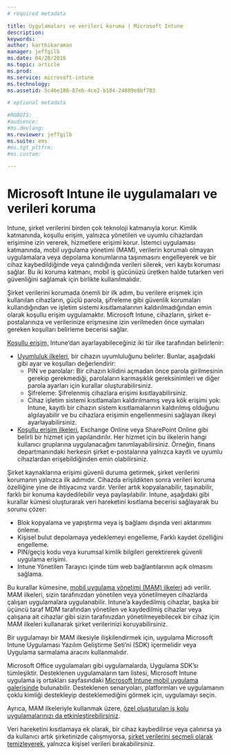 ```yaml
---
# required metadata

title: Uygulamaları ve verileri koruma | Microsoft Intune
description:
keywords:
author: karthikaraman
manager: jeffgilb
ms.date: 04/28/2016
ms.topic: article
ms.prod:
ms.service: microsoft-intune
ms.technology:
ms.assetid: 5c46e188-87eb-4ce2-b184-24809e8bf783

# optional metadata

#ROBOTS:
#audience:
#ms.devlang:
ms.reviewer: jeffgilb
ms.suite: ems
#ms.tgt_pltfrm:
#ms.custom:

---
```


# Microsoft Intune ile uygulamaları ve verileri koruma


Intune, şirket verilerini birden çok teknoloji katmanıyla korur.  Kimlik katmanında, koşullu erişim, yalnızca yönetilen ve uyumlu cihazlardan erişimine izin vererek, hizmetlere erişimi korur.  İstemci uygulaması katmanında, mobil uygulama yönetimi (MAM), verilerin korumalı olmayan uygulamalara veya depolama konumlarına taşınmasını engelleyerek ve bir cihaz kaybedildiğinde veya çalındığında verileri silerek, veri kaybı koruması sağlar.  Bu iki koruma katmanı, mobil iş gücünüzü üretken halde tutarken veri güvenliğini sağlamak için birlikte kullanılmalıdır.

Şirket verilerini korumada önemli bir ilk adım, bu verilere erişmek için kullanılan cihazların, güçlü parola, şifreleme gibi güvenlik korumaları kullandığından ve işletim sistemi kısıtlamalarının kaldırılmadığından emin olarak koşullu erişim uygulamaktır. Microsoft Intune, cihazların, şirket e-postalarınıza ve verilerinize erişmesine izin verilmeden önce uymaları gereken koşulları belirleme becerisi sağlar.

[Koşullu erişim,](restrict-access-to-email-and-o365-services-with-microsoft-intune.md) Intune’dan ayarlayabileceğiniz iki tür ilke tarafından belirlenir:
- [Uyumluluk ilkeleri](introduction-to-device-compliance-policies-in-microsoft-intune.md), bir cihazın uyumluluğunu belirler. Bunlar, aşağıdaki gibi ayar ve koşulları değerlendirir:
  - PIN ve parolalar: Bir cihazın kilidini açmadan önce parola girilmesinin gerekip gerekmediği, parolaların karmaşıklık gereksinimleri ve diğer parola ayarları için kurallar oluşturabilirsiniz.
  - Şifreleme: Şifrelenmiş cihazlara erişimi kısıtlayabilirsiniz.
  - Cihaz işletim sistemi kısıtlamaları kaldırılmamış veya kök erişimi yok: Intune, kayıtlı bir cihazın sistem kısıtlamalarının kaldırılmış olduğunu algılayabilir ve bu cihazlara erişimin engellenmesini sağlayan ilkeyi ayarlayabilirsiniz.
- [Koşullu erişim ilkeleri](restrict-access-to-email-and-o365-services-with-microsoft-intune.md), Exchange Online veya SharePoint Online gibi belirli bir hizmet için yapılandırılır. Her hizmet için bu ilkelerin hangi kullanıcı gruplarına uygulanacağını tanımlayabilirsiniz. Örneğin, finans departmanındaki herkesin şirket e-postalarına yalnızca kayıtlı ve uyumlu cihazlardan erişebildiğinden emin olabilirsiniz.

Şirket kaynaklarına erişimi güvenli duruma getirmek, şirket verilerini korumanın yalnızca ilk adımıdır. Cihazda erişildikten sonra verileri koruma özelliğine yine de ihtiyacınız vardır. Veriler artık kopyalanabilir, taşınabilir, farklı bir konuma kaydedilebilir veya paylaşılabilir. Intune, aşağıdaki gibi kurallar kümesi oluşturarak veri hareketini kısıtlama becerisi sağlayarak bu sorunu çözer:
- Blok kopyalama ve yapıştırma veya iş bağlamı dışında veri aktarımını önleme.
- Kişisel bulut depolamaya yedeklemeyi engelleme, Farklı kaydet özelliğini engelleme.
- PIN/geçiş kodu veya kurumsal kimlik bilgileri gerektirerek güvenli uygulama erişimi.
- Intune Yönetilen Tarayıcı içinde tüm web bağlantılarının açık olmasını sağlama.

Bu kurallar kümesine, [mobil uygulama yönetimi (MAM) ilkeleri](protect-app-data-using-mobile-app-management-policies-with-microsoft-intune.md) adı verilir.  MAM ilkeleri, sizin tarafınızdan yönetilen veya yönetilmeyen cihazlarda çalışan uygulamalara uygulanabilir.  Intune’a kaydedilmiş cihazlar, başka bir üçüncü taraf MDM tarafından yönetilen ve kaydedilmiş cihazlar veya çalışana ait cihazlar gibi sizin tarafınızdan yönetilmeyebilecek bir cihaz için MAM ilkeleri kullanarak şirket verilerinizi koruyabilirsiniz.

Bir uygulamayı bir MAM ilkesiyle ilişkilendirmek için, uygulama Microsoft Intune Uygulaması Yazılım Geliştirme Seti’ni (SDK) içermelidir veya Uygulama sarmalama aracını kullanmalıdır.

Microsoft Office uygulamaları gibi uygulamalarda, Uygulama SDK’sı tümleşiktir. Desteklenen uygulamaların tam listesi, Microsoft Intune uygulama iş ortakları sayfasındaki [Microsoft Intune mobil uygulama galerisinde](https://www.microsoft.com/en-us/server-cloud/products/microsoft-intune/partners.aspx) bulunabilir. Desteklenen senaryoları, platformları ve uygulamanın çoklu kimliği destekleyip desteklemediğini görmek için, uygulamayı seçin.

Ayrıca, MAM ilkeleriyle kullanmak üzere, [özel oluşturulan iş kolu uygulamalarınızı da etkinleştirebilirsiniz](decide-how-to-prepare-apps-for-mobile-application-management-with-microsoft-intune.md).

Veri hareketini kısıtlamaya ek olarak, bir cihaz kaybedilirse veya çalınırsa ya da kullanıcı artık şirketinizde çalışmıyorsa, [şirket verilerini seçmeli olarak temizleyerek](wipe-managed-company-app-data-with-microsoft-intune.md), yalnızca kişisel verileri bırakabilirsiniz.


<!--HONumber=May16_HO2-->


